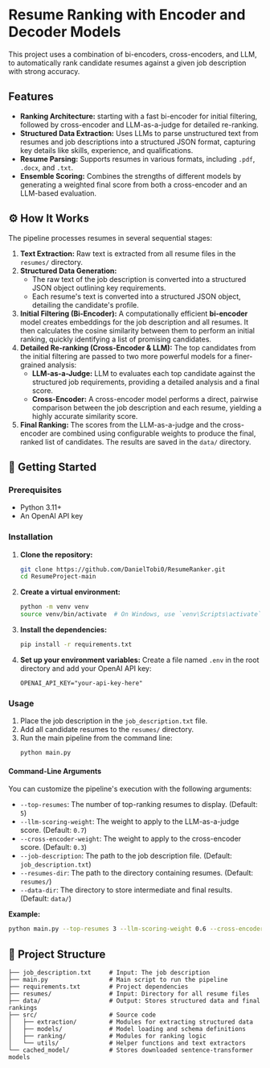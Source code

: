 # Resume Ranking with Encoder and Decoder Models

This project uses a combination of bi-encoders, cross-encoders, and LLM, to  automatically rank candidate resumes against a given job description with strong accuracy.

## Features

- **Ranking Architecture:** starting with a fast bi-encoder for initial filtering, followed by cross-encoder and LLM-as-a-judge for detailed re-ranking.
- **Structured Data Extraction:** Uses LLMs to parse unstructured text from resumes and job descriptions into a structured JSON format, capturing key details like skills, experience, and qualifications.
- **Resume Parsing:** Supports resumes in various formats, including `.pdf`, `.docx`, and `.txt`.
- **Ensemble Scoring:** Combines the strengths of different models by generating a weighted final score from both a cross-encoder and an LLM-based evaluation.

## ⚙️ How It Works

The pipeline processes resumes in several sequential stages:

1.  **Text Extraction:** Raw text is extracted from all resume files in the `resumes/` directory.
2.  **Structured Data Generation:**
    *   The raw text of the job description is converted into a structured JSON object outlining key requirements.
    *   Each resume's text is converted into a structured JSON object, detailing the candidate's profile.
3.  **Initial Filtering (Bi-Encoder):** A computationally efficient **bi-encoder** model creates embeddings for the job description and all resumes. It then calculates the cosine similarity between them to perform an initial ranking, quickly identifying a list of promising candidates.
4.  **Detailed Re-ranking (Cross-Encoder & LLM):** The top candidates from the initial filtering are passed to two more powerful models for a finer-grained analysis:
    *   **LLM-as-a-Judge:** LLM to evaluates each top candidate against the structured job requirements, providing a detailed analysis and a final score.
    *   **Cross-Encoder:** A cross-encoder model performs a direct, pairwise comparison between the job description and each resume, yielding a highly accurate similarity score.
5.  **Final Ranking:** The scores from the LLM-as-a-judge and the cross-encoder are combined using configurable weights to produce the final, ranked list of candidates. The results are saved in the `data/` directory.

## 🚀 Getting Started

### Prerequisites

- Python 3.11+
- An OpenAI API key

### Installation

1.  **Clone the repository:**
    ```bash
    git clone https://github.com/DanielTobi0/ResumeRanker.git
    cd ResumeProject-main
    ```

2.  **Create a virtual environment:**
    ```bash
    python -m venv venv
    source venv/bin/activate  # On Windows, use `venv\Scripts\activate`
    ```

3.  **Install the dependencies:**
    ```bash
    pip install -r requirements.txt
    ```

4.  **Set up your environment variables:**
    Create a file named `.env` in the root directory and add your OpenAI API key:
    ```
    OPENAI_API_KEY="your-api-key-here"
    ```

### Usage

1.  Place the job description in the `job_description.txt` file.
2.  Add all candidate resumes to the `resumes/` directory.
3.  Run the main pipeline from the command line:
    ```bash
    python main.py
    ```

#### Command-Line Arguments

You can customize the pipeline's execution with the following arguments:

-   `--top-resumes`: The number of top-ranking resumes to display. (Default: `5`)
-   `--llm-scoring-weight`: The weight to apply to the LLM-as-a-judge score. (Default: `0.7`)
-   `--cross-encoder-weight`: The weight to apply to the cross-encoder score. (Default: `0.3`)
-   `--job-description`: The path to the job description file. (Default: `job_description.txt`)
-   `--resumes-dir`: The path to the directory containing resumes. (Default: `resumes/`)
-   `--data-dir`: The directory to store intermediate and final results. (Default: `data/`)

**Example:**
```bash
python main.py --top-resumes 3 --llm-scoring-weight 0.6 --cross-encoder-weight 0.4
```

## 📂 Project Structure

```
├── job_description.txt     # Input: The job description
├── main.py                 # Main script to run the pipeline
├── requirements.txt        # Project dependencies
├── resumes/                # Input: Directory for all resume files
├── data/                   # Output: Stores structured data and final rankings
├── src/                    # Source code
│   ├── extraction/         # Modules for extracting structured data
│   ├── models/             # Model loading and schema definitions
│   ├── ranking/            # Modules for ranking logic
│   └── utils/              # Helper functions and text extractors
└── cached_model/           # Stores downloaded sentence-transformer models
```
